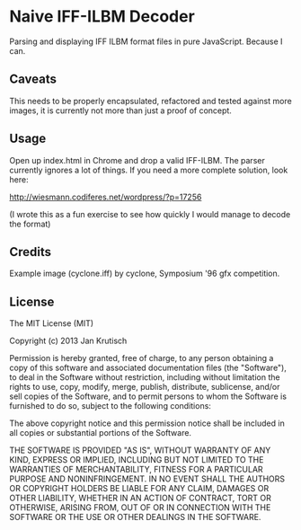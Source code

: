 # Naive IFF-ILBM Decoder

Parsing and displaying IFF ILBM format files in pure JavaScript. Because I can.

## Caveats

This needs to be properly encapsulated, refactored and tested against more images, it is currently not more than just a proof of concept.

## Usage

Open up index.html in Chrome and drop a valid IFF-ILBM. The parser currently ignores a lot of things. If you need a more complete solution, look here:

http://wiesmann.codiferes.net/wordpress/?p=17256

(I wrote this as a fun exercise to see how quickly I would manage to decode the format)

## Credits

Example image (cyclone.iff) by cyclone, Symposium '96 gfx competition.

## License

The MIT License (MIT)

Copyright (c) 2013 Jan Krutisch

Permission is hereby granted, free of charge, to any person obtaining a copy
of this software and associated documentation files (the "Software"), to deal
in the Software without restriction, including without limitation the rights
to use, copy, modify, merge, publish, distribute, sublicense, and/or sell
copies of the Software, and to permit persons to whom the Software is
furnished to do so, subject to the following conditions:

The above copyright notice and this permission notice shall be included in
all copies or substantial portions of the Software.

THE SOFTWARE IS PROVIDED "AS IS", WITHOUT WARRANTY OF ANY KIND, EXPRESS OR
IMPLIED, INCLUDING BUT NOT LIMITED TO THE WARRANTIES OF MERCHANTABILITY,
FITNESS FOR A PARTICULAR PURPOSE AND NONINFRINGEMENT. IN NO EVENT SHALL THE
AUTHORS OR COPYRIGHT HOLDERS BE LIABLE FOR ANY CLAIM, DAMAGES OR OTHER
LIABILITY, WHETHER IN AN ACTION OF CONTRACT, TORT OR OTHERWISE, ARISING FROM,
OUT OF OR IN CONNECTION WITH THE SOFTWARE OR THE USE OR OTHER DEALINGS IN
THE SOFTWARE.